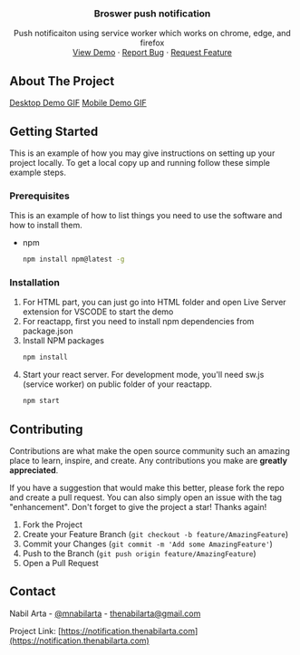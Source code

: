 <div id="top"></div>
<!--
*** Thanks for checking out the Best-README-Template. If you have a suggestion
*** that would make this better, please fork the repo and create a pull request
*** or simply open an issue with the tag "enhancement".
*** Don't forget to give the project a star!
*** Thanks again! Now go create something AMAZING! :D
-->

<!-- PROJECT SHIELDS -->
<!--
*** I'm using markdown "reference style" links for readability.
*** Reference links are enclosed in brackets [ ] instead of parentheses ( ).
*** See the bottom of this document for the declaration of the reference variables
*** for contributors-url, forks-url, etc. This is an optional, concise syntax you may use.
*** https://www.markdownguide.org/basic-syntax/#reference-style-links
-->

<div align="center">
<h3 align="center">Broswer push notification</h3>

  <p align="center">
    Push notificaiton using service worker which works on chrome, edge, and firefox
    <br />
    <a href="https://notification.thenabilarta.com">View Demo</a>
    ·
    <a href="https://github.com/thenabilarta/push-notification/issues">Report Bug</a>
    ·
    <a href="https://github.com/thenabilarta/push-notification/issues">Request Feature</a>
  </p>
</div>

<!-- ABOUT THE PROJECT -->

## About The Project

[Desktop Demo GIF][desktop-demo]
[Mobile Demo GIF][mobile-demo]

<!-- GETTING STARTED -->

## Getting Started

This is an example of how you may give instructions on setting up your project locally.
To get a local copy up and running follow these simple example steps.

### Prerequisites

This is an example of how to list things you need to use the software and how to install them.

- npm
  ```sh
  npm install npm@latest -g
  ```

### Installation

1. For HTML part, you can just go into HTML folder and open Live Server extension for VSCODE to start the demo
2. For reactapp, first you need to install npm dependencies from package.json
3. Install NPM packages
   ```sh
   npm install
   ```
4. Start your react server. For development mode, you'll need sw.js (service worker) on public folder of your reactapp.
   ```sh
   npm start
   ```

<!-- CONTRIBUTING -->

## Contributing

Contributions are what make the open source community such an amazing place to learn, inspire, and create. Any contributions you make are **greatly appreciated**.

If you have a suggestion that would make this better, please fork the repo and create a pull request. You can also simply open an issue with the tag "enhancement".
Don't forget to give the project a star! Thanks again!

1. Fork the Project
2. Create your Feature Branch (`git checkout -b feature/AmazingFeature`)
3. Commit your Changes (`git commit -m 'Add some AmazingFeature'`)
4. Push to the Branch (`git push origin feature/AmazingFeature`)
5. Open a Pull Request

<!-- CONTACT -->

## Contact

Nabil Arta - [@mnabilarta](https://twitter.com/mnabilarta) - thenabilarta@gmail.com

Project Link: [https://notification.thenabilarta.com](https://notification.thenabilarta.com)

[desktop-demo]: gif/desktop-notification.gif
[mobile-demo]: gif/mobile-notification.gif
